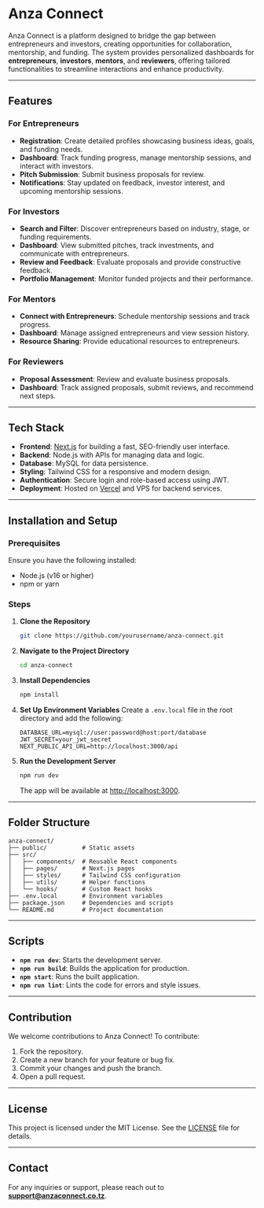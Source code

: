 # Anza Connect

Anza Connect is a platform designed to bridge the gap between entrepreneurs and investors, creating opportunities for collaboration, mentorship, and funding. The system provides personalized dashboards for **entrepreneurs**, **investors**, **mentors**, and **reviewers**, offering tailored functionalities to streamline interactions and enhance productivity.

---

## Features

### For Entrepreneurs
- **Registration**: Create detailed profiles showcasing business ideas, goals, and funding needs.
- **Dashboard**: Track funding progress, manage mentorship sessions, and interact with investors.
- **Pitch Submission**: Submit business proposals for review.
- **Notifications**: Stay updated on feedback, investor interest, and upcoming mentorship sessions.

### For Investors
- **Search and Filter**: Discover entrepreneurs based on industry, stage, or funding requirements.
- **Dashboard**: View submitted pitches, track investments, and communicate with entrepreneurs.
- **Review and Feedback**: Evaluate proposals and provide constructive feedback.
- **Portfolio Management**: Monitor funded projects and their performance.

### For Mentors
- **Connect with Entrepreneurs**: Schedule mentorship sessions and track progress.
- **Dashboard**: Manage assigned entrepreneurs and view session history.
- **Resource Sharing**: Provide educational resources to entrepreneurs.

### For Reviewers
- **Proposal Assessment**: Review and evaluate business proposals.
- **Dashboard**: Track assigned proposals, submit reviews, and recommend next steps.

---

## Tech Stack

- **Frontend**: [Next.js](https://nextjs.org/) for building a fast, SEO-friendly user interface.
- **Backend**: Node.js with APIs for managing data and logic.
- **Database**: MySQL for data persistence.
- **Styling**: Tailwind CSS for a responsive and modern design.
- **Authentication**: Secure login and role-based access using JWT.
- **Deployment**: Hosted on [Vercel](https://vercel.com/) and VPS for backend services.

---

## Installation and Setup

### Prerequisites
Ensure you have the following installed:
- Node.js (v16 or higher)
- npm or yarn

### Steps

1. **Clone the Repository**
   ```bash
   git clone https://github.com/yourusername/anza-connect.git
   ```

2. **Navigate to the Project Directory**
   ```bash
   cd anza-connect
   ```

3. **Install Dependencies**
   ```bash
   npm install
   ```

4. **Set Up Environment Variables**
   Create a `.env.local` file in the root directory and add the following:
   ```env
   DATABASE_URL=mysql://user:password@host:port/database
   JWT_SECRET=your_jwt_secret
   NEXT_PUBLIC_API_URL=http://localhost:3000/api
   ```

5. **Run the Development Server**
   ```bash
   npm run dev
   ```
   The app will be available at [http://localhost:3000](http://localhost:3000).

---

## Folder Structure

```
anza-connect/
├── public/          # Static assets
├── src/
│   ├── components/  # Reusable React components
│   ├── pages/       # Next.js pages
│   ├── styles/      # Tailwind CSS configuration
│   ├── utils/       # Helper functions
│   └── hooks/       # Custom React hooks
├── .env.local       # Environment variables
├── package.json     # Dependencies and scripts
└── README.md        # Project documentation
```

---

## Scripts

- **`npm run dev`**: Starts the development server.
- **`npm run build`**: Builds the application for production.
- **`npm start`**: Runs the built application.
- **`npm run lint`**: Lints the code for errors and style issues.

---

## Contribution

We welcome contributions to Anza Connect! To contribute:
1. Fork the repository.
2. Create a new branch for your feature or bug fix.
3. Commit your changes and push the branch.
4. Open a pull request.

---

## License

This project is licensed under the MIT License. See the [LICENSE](LICENSE) file for details.

---

## Contact

For any inquiries or support, please reach out to **support@anzaconnect.co.tz**.

